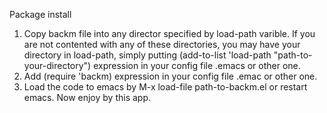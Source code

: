 Package install
1. Copy backm file into any director specified by load-path varible. 
If you are not contented with any of these directories, you may have your directory in load-path, simply 
putting (add-to-list 'load-path "path-to-your-directory") expression in your config file .emacs or other one.
2. Add (require 'backm) expression in your config file .emac or other one. 
3. Load the code to emacs by M-x load-file path-to-backm.el or restart emacs.
Now enjoy by this app.
